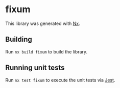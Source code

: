 # fixum

This library was generated with [Nx](https://nx.dev).

## Building

Run `nx build fixum` to build the library.

## Running unit tests

Run `nx test fixum` to execute the unit tests via [Jest](https://jestjs.io).
